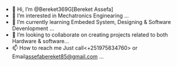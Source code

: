 - 👋 Hi, I’m @Bereket369G[Bereket Assefa]
- 👀 I’m interested in Mechatronics Enginearing ...
- 🌱 I’m currently learning Embeded System, Designing & Software Devenlopment ...
- 💞️ I’m looking to collaborate on creating projects related to both Hardware & software...
- 📫 How to reach me Just call<+251975834760> or Email<assefabereket85@gmail.com> ...

<!---
You can click the Preview link to take a look at your changes.
--->
